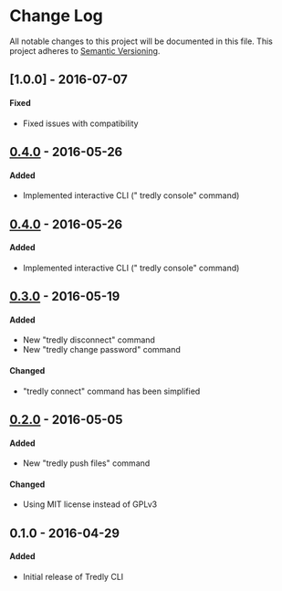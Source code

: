 # Change Log
All notable changes to this project will be documented in this file.
This project adheres to [Semantic Versioning](http://semver.org/).

## [1.0.0] - 2016-07-07
#### Fixed
- Fixed issues with compatibility

## [0.4.0] - 2016-05-26
#### Added
- Implemented interactive CLI (" tredly console" command)

## [0.4.0] - 2016-05-26
#### Added
- Implemented interactive CLI (" tredly console" command)

## [0.3.0] - 2016-05-19
#### Added
- New "tredly disconnect" command
- New "tredly change password" command

#### Changed
- "tredly connect" command has been simplified

## [0.2.0] - 2016-05-05
#### Added
- New "tredly push files" command

#### Changed
- Using MIT license instead of GPLv3

## 0.1.0 - 2016-04-29
#### Added
- Initial release of Tredly CLI

[0.4.0]: https://github.com/tredly/tredly-cli/compare/v0.3.0...v0.4.0
[0.3.0]: https://github.com/tredly/tredly-cli/compare/v0.2.0...v0.3.0
[0.2.0]: https://github.com/tredly/tredly-cli/compare/v0.1.0...v0.2.0
